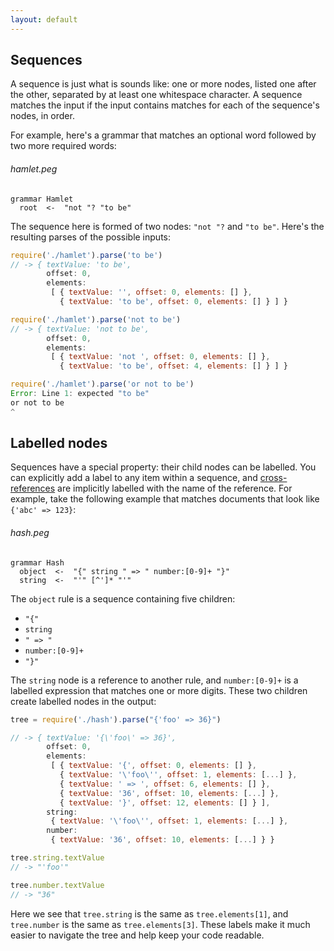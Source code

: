 ```yaml
---
layout: default
---
```


## Sequences

A sequence is just what is sounds like: one or more nodes, listed one after the
other, separated by at least one whitespace character. A sequence matches the
input if the input contains matches for each of the sequence's nodes, in order.

For example, here's a grammar that matches an optional word followed by two more
required words:

###### hamlet.peg

    grammar Hamlet
      root  <-  "not "? "to be"

The sequence here is formed of two nodes: `"not "?` and `"to be"`. Here's the
resulting parses of the possible inputs:

```js
require('./hamlet').parse('to be')
// -> { textValue: 'to be',
        offset: 0,
        elements: 
         [ { textValue: '', offset: 0, elements: [] },
           { textValue: 'to be', offset: 0, elements: [] } ] }

require('./hamlet').parse('not to be')
// -> { textValue: 'not to be',
        offset: 0,
        elements: 
         [ { textValue: 'not ', offset: 0, elements: [] },
           { textValue: 'to be', offset: 4, elements: [] } ] }

require('./hamlet').parse('or not to be')
Error: Line 1: expected "to be"
or not to be
^
```

## Labelled nodes

Sequences have a special property: their child nodes can be labelled. You can
explicitly add a label to any item within a sequence, and
[cross-references](/references.html) are implicitly labelled with the name of
the reference. For example, take the following example that matches documents
that look like `{'abc' => 123}`:

###### hash.peg

    grammar Hash
      object  <-  "{" string " => " number:[0-9]+ "}"
      string  <-  "'" [^']* "'"

The `object` rule is a sequence containing five children:

* `"{"`
* `string`
* `" => "`
* `number:[0-9]+`
* `"}"`

The `string` node is a reference to another rule, and `number:[0-9]+` is a
labelled expression that matches one or more digits. These two children create
labelled nodes in the output:

```js
tree = require('./hash').parse("{'foo' => 36}")

// -> { textValue: '{\'foo\' => 36}',
        offset: 0,
        elements: 
         [ { textValue: '{', offset: 0, elements: [] },
           { textValue: '\'foo\'', offset: 1, elements: [...] },
           { textValue: ' => ', offset: 6, elements: [] },
           { textValue: '36', offset: 10, elements: [...] },
           { textValue: '}', offset: 12, elements: [] } ],
        string: 
         { textValue: '\'foo\'', offset: 1, elements: [...] },
        number: 
         { textValue: '36', offset: 10, elements: [...] } }

tree.string.textValue
// -> "'foo'"

tree.number.textValue
// -> "36"
```

Here we see that `tree.string` is the same as `tree.elements[1]`, and
`tree.number` is the same as `tree.elements[3]`. These labels make it much
easier to navigate the tree and help keep your code readable.
